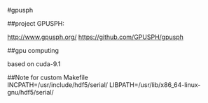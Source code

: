 #gpusph

##project GPUSPH:

http://www.gpusph.org/
https://github.com/GPUSPH/gpusph

##gpu computing

based on cuda-9.1


##Note for custom Makefile  
INCPATH=/usr/include/hdf5/serial/
 LIBPATH=/usr/lib/x86_64-linux-gnu/hdf5/serial/
